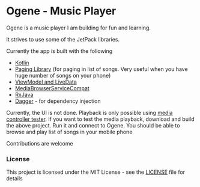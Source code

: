 Ogene - Music Player
====================
Ogene is a music player I am building for fun and learning.

It strives to use some of the JetPack libraries. 

Currently the app is built with the following

* [Kotlin](https://kotlinlang.org/)
* [Paging Library](https://developer.android.com/topic/libraries/architecture/paging) (for paging in list of songs. Very useful when you have huge number of songs on your phone)
* [ViewModel and LiveData](https://developer.android.com/topic/libraries/architecture)
* [MediaBrowserServiceCompat](https://developer.android.com/guide/topics/media)
* [RxJava](https://github.com/ReactiveX/RxJava)
* [Dagger](https://dagger.dev) - for dependency injection

Currently, the UI is not done. Playback is only possible using [media controller tester](https://github.com/googlesamples/android-media-controller).
If you want to test the media playback, download and build the above project. Run it and connect to Ogene. You should be able to browse and play list of songs in your mobile phone 

Contributions are welcome

### License
This project is licensed under the MIT License - see the [LICENSE](LICENSE)  file for details